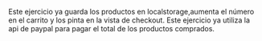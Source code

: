 Este ejercicio ya guarda los productos en localstorage,aumenta el número en el carrito y los pinta en la vista de checkout.
Este ejercicio ya utiliza la api de paypal para pagar el total de los productos comprados.
